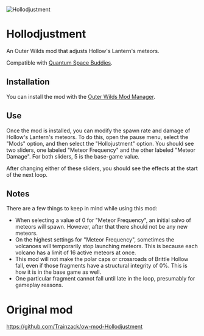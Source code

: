 ![Hollodjustment](https://user-images.githubusercontent.com/94857119/159247295-9a2f5170-69fe-4c95-8f10-4bc9ca147a32.png)
# Hollodjustment

An Outer Wilds mod that adjusts Hollow's Lantern's meteors.

Compatible with [Quantum Space Buddies](https://github.com/Raicuparta/quantum-space-buddies). 

## Installation

You can install the mod with the [Outer Wilds Mod Manager](https://outerwildsmods.com/mod-manager/).

## Use

Once the mod is installed, you can modify the spawn rate and damage of Hollow's Lantern's meteors. To do this, open the pause menu, select the "Mods" option, and then select the "Hollojustment" option. You should see two sliders, one labeled "Meteor Frequency" and the other labeled "Meteor Damage". For both sliders, 5 is the base-game value.

After changing either of these sliders, you should see the effects at the start of the next loop.

## Notes

There are a few things to keep in mind while using this mod:

* When selecting a value of 0 for "Meteor Frequency", an initial salvo of meteors will spawn. However, after that there should not be any new meteors.
* On the highest settings for "Meteor Frequency", sometimes the volcanoes will temporarily stop launching meteors. This is because each volcano has a limit of 16 active meteors at once.
* This mod will not make the polar caps or crossroads of Brittle Hollow fall, even if those fragments have a structural integrity of 0%. This is how it is in the base game as well.
* One particular fragment cannot fall until late in the loop, presumably for gameplay reasons.

# Original mod
https://github.com/Trainzack/ow-mod-Hollodjustment
